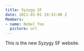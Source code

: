 ```yaml
---
title: Syzygy SF
date: 2021-01-01 19:33:00 Z
Members:
- name: Nobel Yoo
  picture: url
---
```


This is the new Syzygy SF website.